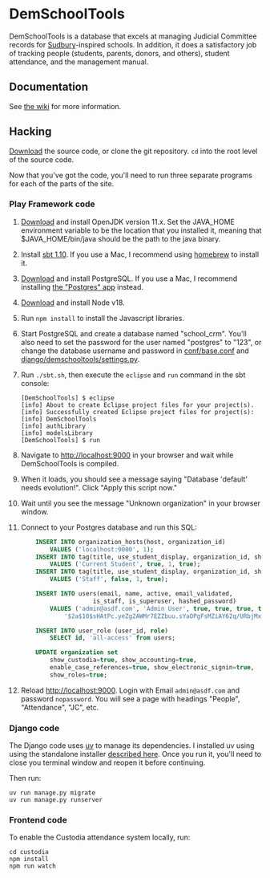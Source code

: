# DemSchoolTools

DemSchoolTools is a database that excels at managing Judicial Committee records
for [Sudbury](https://en.wikipedia.org/wiki/Sudbury_school)-inspired schools.
In addition, it does a satisfactory job of tracking people (students, parents,
donors, and others), student attendance, and the management manual.

## Documentation

See [the wiki](https://github.com/schmave/demschooltools/wiki/) for more information.

## Hacking

[Download](https://github.com/schmave/demschooltools/archive/master.zip) the source code, or clone the git repository. `cd` into the root level of the source code.

Now that you've got the code, you'll need to run three separate programs for each of the parts of the site.

### Play Framework code

1.  [Download](https://openjdk.org/) and install OpenJDK version 11.x. Set the JAVA_HOME environment variable to be the location that you installed it, meaning that $JAVA_HOME/bin/java should be the path to the java binary.

1.  Install [sbt 1.10](https://www.scala-sbt.org/download/). If you use a Mac, I recommend using [homebrew](https://brew.sh/) to install it.

1.  [Download](http://www.postgresql.org/download/) and install PostgreSQL. If you use a Mac, I recommend installing [the "Postgres" app](https://postgresapp.com/) instead.

1.  [Download](https://nodejs.org/en/download/releases/) and install Node v18.

1.  Run `npm install` to install the Javascript libraries.

1.  Start PostgreSQL and create a database named "school_crm". You'll also need to set the password for the user named "postgres" to "123", or change the database username and password in [conf/base.conf](conf/base.conf) and [django/demschooltools/settings.py](django/demschooltools/settings.py).

1.  Run `./sbt.sh`, then execute the `eclipse` and `run` command in the sbt console:

        [DemSchoolTools] $ eclipse
        [info] About to create Eclipse project files for your project(s).
        [info] Successfully created Eclipse project files for project(s):
        [info] DemSchoolTools
        [info] authLibrary
        [info] modelsLibrary
        [DemSchoolTools] $ run

1.  Navigate to [http://localhost:9000](http://localhost:9000) in your browser
    and wait while DemSchoolTools is compiled.

1.  When it loads, you should see a message saying
    "Database 'default' needs evolution!". Click "Apply this script now."

1.  Wait until you see the message "Unknown organization" in your browser window.

1.  Connect to your Postgres database and run this SQL:

    ```sql
        INSERT INTO organization_hosts(host, organization_id)
            VALUES ('localhost:9000', 1);
        INSERT INTO tag(title, use_student_display, organization_id, show_in_jc)
            VALUES ('Current Student', true, 1, true);
        INSERT INTO tag(title, use_student_display, organization_id, show_in_jc)
            VALUES ('Staff', false, 1, true);

        INSERT INTO users(email, name, active, email_validated,
                        is_staff, is_superuser, hashed_password)
            VALUES ('admin@asdf.com', 'Admin User', true, true, true, true,
                '$2a$10$sHAtPc.yeZg2AWMr7EZZbuu.sYaOPgFsMZiAY62q/URbjMxU3jB.q');

        INSERT INTO user_role (user_id, role)
            SELECT id, 'all-access' from users;

        UPDATE organization set
            show_custodia=true, show_accounting=true,
            enable_case_references=true, show_electronic_signin=true,
            show_roles=true;
    ```

1.  Reload [http://localhost:9000](http://localhost:9000). Login with Email `admin@asdf.com` and password `nopassword`. You will see
    a page with headings "People", "Attendance", "JC", etc.

### Django code

The Django code uses [uv](https://docs.astral.sh/uv/) to manage its dependencies. I installed uv using using the standalone installer [described here](https://docs.astral.sh/uv/getting-started/installation/#standalone-installer). Once you run it, you'll need to close you terminal window and reopen it before continuing.

Then run:

    uv run manage.py migrate
    uv run manage.py runserver

### Frontend code

To enable the Custodia attendance system locally, run:

    cd custodia
    npm install
    npm run watch
